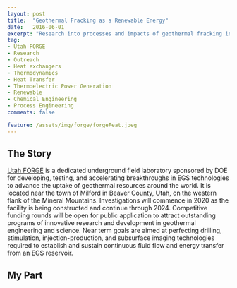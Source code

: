 ```yaml
---
layout: post
title:  "Geothermal Fracking as a Renewable Energy"
date:   2016-06-01
excerpt: "Research into processes and impacts of geothermal fracking in southern Utah"
tag:
- Utah FORGE
- Research
- Outreach
- Heat exchangers
- Thermodynamics
- Heat Transfer
- Thermoelectric Power Generation
- Renewable
- Chemical Engineering
- Process Engineering
comments: false

feature: /assets/img/forge/forgeFeat.jpeg
---
```


## The Story

<a href="https://utahforge.com/">Utah FORGE</a> is a dedicated underground field laboratory sponsored by DOE for developing, testing, and accelerating breakthroughs in EGS technologies to advance the uptake of geothermal resources around the world. It is located near the town of Milford in Beaver County, Utah, on the western flank of the Mineral Mountains. Investigations will commence in 2020 as the facility is being constructed and continue through 2024. Competitive funding rounds will be open for public application to attract outstanding programs of innovative research and development in geothermal engineering and science. Near term goals are aimed at perfecting drilling, stimulation, injection-production, and subsurface imaging technologies required to establish and sustain continuous fluid flow and energy transfer from an EGS reservoir.

## My Part



